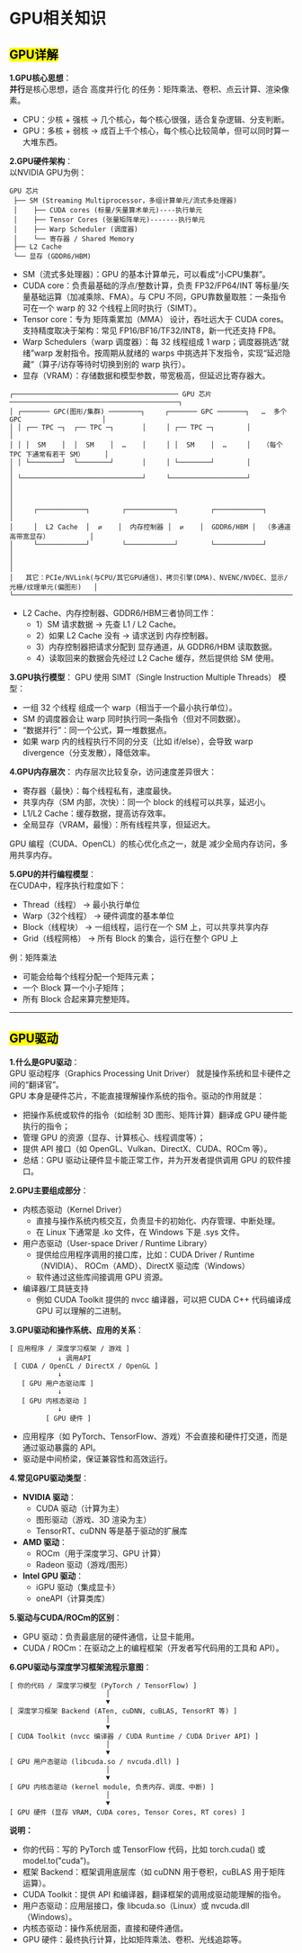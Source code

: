 # GPU相关知识

## <mark>GPU详解</mark>
**1.GPU核心思想**：  
**并行**是核心思想，适合 高度并行化 的任务：矩阵乘法、卷积、点云计算、渲染像素。  
- CPU：少核 + 强核 → 几个核心，每个核心很强，适合复杂逻辑、分支判断。
- GPU：多核 + 弱核 → 成百上千个核心，每个核心比较简单，但可以同时算一大堆东西。

**2.GPU硬件架构**：  
以NVIDIA GPU为例：
```text
GPU 芯片
 ├── SM (Streaming Multiprocessor，多组计算单元/流式多处理器)
 │    ├── CUDA cores (标量/矢量算术单元)----执行单元
 │    ├── Tensor Cores (张量矩阵单元)-------执行单元
 │    ├── Warp Scheduler (调度器)
 │    └── 寄存器 / Shared Memory
 ├── L2 Cache
 └── 显存 (GDDR6/HBM)
```
- SM（流式多处理器）：GPU 的基本计算单元，可以看成“小CPU集群”。
- CUDA core：负责最基础的浮点/整数计算，负责 FP32/FP64/INT 等标量/矢量基础运算（加减乘除、FMA）。与 CPU 不同，GPU靠数量取胜：一条指令可在一个 warp 的 32 个线程上同时执行（SIMT）。
- Tensor core：专为 矩阵乘累加（MMA） 设计，吞吐远大于 CUDA cores。支持精度取决于架构：常见 FP16/BF16/TF32/INT8，新一代还支持 FP8。
- Warp Schedulers（warp 调度器）：每 32 线程组成 1 warp；调度器挑选“就绪”warp 发射指令。按周期从就绪的 warps 中挑选并下发指令，实现“延迟隐藏”（算子/访存等待时切换到别的 warp 执行）。
- 显存（VRAM）：存储数据和模型参数，带宽极高，但延迟比寄存器大。

```text
┌───────────────────────────────────────── GPU 芯片 ──────────────────────────────────────────┐
│ ┌─────── GPC(图形/集群) ────────┐     ┌─────── GPC ───────┐   …  多个 GPC                    │
│ │ ┌── TPC ─┐  ┌── TPC ─┐       │     │ ┌── TPC ─┐        │                                  │
│ │ │  SM    │  │  SM    │  …    │     │ │  SM    │  …     │   （每个 TPC 下通常有若干 SM）     │
│ │ └────────┘  └────────┘       │     │ └────────┘        │                                  │
│ └──────────────────────────────┘     └───────────────────┘                                  │
│                                                                                             │
│     ┌────────────┐        ┌────────────┐        ┌────────────┐                              │
│     │  L2 Cache  │  ⇄    │  内存控制器 │  ⇄    │  GDDR6/HBM │  （多通道高带宽显存）          │
│     └────────────┘        └────────────┘        └────────────┘                              │
│                                                                                             │
│   其它：PCIe/NVLink(与CPU/其它GPU通信)、拷贝引擎(DMA)、NVENC/NVDEC、显示/光栅/纹理单元(偏图形)   │
└─────────────────────────────────────────────────────────────────────────────────────────────┘
```
- L2 Cache、内存控制器、GDDR6/HBM三者协同工作：
    - 1）SM 请求数据 → 先查 L1 / L2 Cache。
    - 2）如果 L2 Cache 没有 → 请求送到 内存控制器。
    - 3）内存控制器把请求分配到 显存通道，从 GDDR6/HBM 读取数据。
    - 4）读取回来的数据会先经过 L2 Cache 缓存，然后提供给 SM 使用。

**3.GPU执行模型**：
GPU 使用 SIMT（Single Instruction Multiple Threads） 模型：  
- 一组 32 个线程 组成一个 warp（相当于一个最小执行单位）。
- SM 的调度器会让 warp 同时执行同一条指令（但对不同数据）。
- “数据并行”：同一个公式，算一堆数据点。
- 如果 warp 内的线程执行不同的分支（比如 if/else），会导致 warp divergence（分支发散），降低效率。

**4.GPU内存层次**：
内存层次比较复杂，访问速度差异很大：  
- 寄存器（最快）：每个线程私有，速度最快。
- 共享内存（SM 内部，次快）：同一个 block 的线程可以共享，延迟小。
- L1/L2 Cache：缓存数据，提高访存效率。
- 全局显存（VRAM，最慢）：所有线程共享，但延迟大。

GPU 编程（CUDA、OpenCL）的核心优化点之一，就是 减少全局内存访问，多用共享内存。

**5.GPU的并行编程模型**：  
在CUDA中，程序执行粒度如下：
- Thread（线程） → 最小执行单位
- Warp（32个线程） → 硬件调度的基本单位
- Block（线程块） → 一组线程，运行在一个 SM 上，可以共享共享内存
- Grid（线程网格） → 所有 Block 的集合，运行在整个 GPU 上

例：矩阵乘法  
- 可能会给每个线程分配一个矩阵元素；
- 一个 Block 算一个小子矩阵；
- 所有 Block 合起来算完整矩阵。

---

## <mark>GPU驱动</mark>
**1.什么是GPU驱动**：  
GPU 驱动程序（Graphics Processing Unit Driver） 就是操作系统和显卡硬件之间的“翻译官”。  
GPU 本身是硬件芯片，不能直接理解操作系统的指令。驱动的作用就是：
- 把操作系统或软件的指令（如绘制 3D 图形、矩阵计算）翻译成 GPU 硬件能执行的指令；
- 管理 GPU 的资源（显存、计算核心、线程调度等）；
- 提供 API 接口（如 OpenGL、Vulkan、DirectX、CUDA、ROCm 等）。
- 总结：GPU 驱动让硬件显卡能正常工作，并为开发者提供调用 GPU 的软件接口。

**2.GPU主要组成部分**：  
- 内核态驱动（Kernel Driver）
    - 直接与操作系统内核交互，负责显卡的初始化、内存管理、中断处理。
    - 在 Linux 下通常是 .ko 文件，在 Windows 下是 .sys 文件。
- 用户态驱动（User-space Driver / Runtime Library）
    - 提供给应用程序调用的接口库，比如：CUDA Driver / Runtime（NVIDIA）、 ROCm（AMD）、DirectX 驱动库（Windows）
    - 软件通过这些库间接调用 GPU 资源。
- 编译器/工具链支持
    - 例如 CUDA Toolkit 提供的 nvcc 编译器，可以把 CUDA C++ 代码编译成 GPU 可以理解的二进制。
 
**3.GPU驱动和操作系统、应用的关系**：
```text
[ 应用程序 / 深度学习框架 / 游戏 ]
            ↓ 调用API
 [ CUDA / OpenCL / DirectX / OpenGL ]
            ↓
   [ GPU 用户态驱动库 ]
            ↓
   [ GPU 内核态驱动 ]
            ↓
         [ GPU 硬件 ]
```
- 应用程序（如 PyTorch、TensorFlow、游戏）不会直接和硬件打交道，而是通过驱动暴露的 API。
- 驱动是中间桥梁，保证兼容性和高效运行。

**4.常见GPU驱动类型**：
- **NVIDIA 驱动**：
    - CUDA 驱动（计算为主）
    - 图形驱动（游戏、3D 渲染为主）
    - TensorRT、cuDNN 等是基于驱动的扩展库
- **AMD 驱动**：
    - ROCm（用于深度学习、GPU 计算）
    - Radeon 驱动（游戏/图形）
- **Intel GPU 驱动**：
    - iGPU 驱动（集成显卡）
    - oneAPI（计算类库）
 
**5.驱动与CUDA/ROCm的区别**：
- GPU 驱动：负责最底层的硬件通信，让显卡能用。
- CUDA / ROCm：在驱动之上的编程框架（开发者写代码用的工具和 API）。

**6.GPU驱动与深度学习框架流程示意图**：
```text
[ 你的代码 / 深度学习模型 (PyTorch / TensorFlow) ]
                        │
                        ▼
[ 深度学习框架 Backend (ATen, cuDNN, cuBLAS, TensorRT 等) ]
                        │
                        ▼
[ CUDA Toolkit (nvcc 编译器 / CUDA Runtime / CUDA Driver API) ]
                        │
                        ▼
[ GPU 用户态驱动 (libcuda.so / nvcuda.dll) ]
                        │
                        ▼
[ GPU 内核态驱动 (kernel module, 负责内存、调度、中断) ]
                        │
                        ▼
[ GPU 硬件 (显存 VRAM, CUDA cores, Tensor Cores, RT cores) ]
```
**说明：**
- 你的代码：写的 PyTorch 或 TensorFlow 代码，比如 torch.cuda() 或 model.to("cuda")。
- 框架 Backend：框架调用底层库（如 cuDNN 用于卷积，cuBLAS 用于矩阵运算）。
- CUDA Toolkit：提供 API 和编译器，翻译框架的调用成驱动能理解的指令。
- 用户态驱动：应用层接口，像 libcuda.so（Linux）或 nvcuda.dll（Windows）。
- 内核态驱动：操作系统层面，直接和硬件通信。
- GPU 硬件：最终执行计算，比如矩阵乘法、卷积、光线追踪等。

